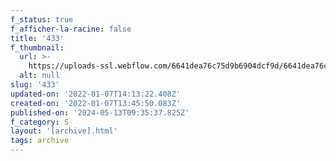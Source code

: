 ```yaml
---
f_status: true
f_afficher-la-racine: false
title: '433'
f_thumbnail:
  url: >-
    https://uploads-ssl.webflow.com/6641dea76c75d9b6904dcf9d/6641dea76c75d9b6904dd36b_433.jpg
  alt: null
slug: '433'
updated-on: '2022-01-07T14:13:22.408Z'
created-on: '2022-01-07T13:45:50.083Z'
published-on: '2024-05-13T09:35:37.825Z'
f_category: S
layout: '[archive].html'
tags: archive
---
```



